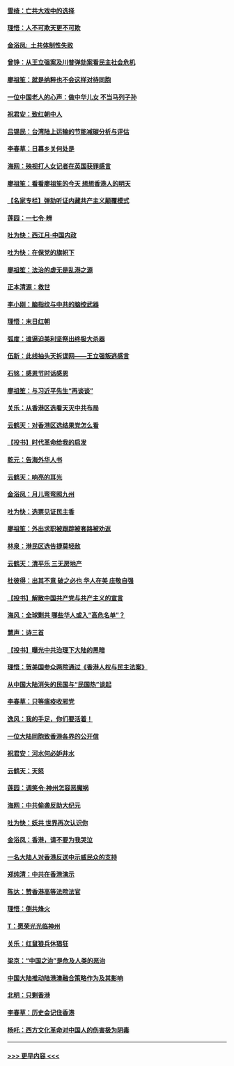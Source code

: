 #### [雪绮：亡共大戏中的选择](../pages/nsc993/n11699922.md?t=12042333) 
#### [理悟：人不可欺天更不可欺](../pages/nsc993/n11699657.md?t=12042333) 
#### [金浴凤:  土共体制性失败](../pages/nsc993/n11699361.md?t=12042333) 
#### [曾铮：从王立强案及川普弹劾案看民主社会危机](../pages/nsc993/n11699318.md?t=12042333) 
#### [廖祖笙：就是纳粹也不会这样对待同胞](../pages/nsc993/n11697658.md?t=12042333) 
#### [一位中国老人的心声：做中华儿女 不当马列子孙](../pages/nsc993/n11697525.md?t=12042333) 
#### [祝君安：致红朝中人](../pages/nsc993/n11697518.md?t=12042333) 
#### [吕锡民：台湾陆上运输的节能减碳分析与评估](../pages/nsc993/n11694983.md?t=12042333) 
#### [李春草：日暮乡关何处是](../pages/nsc993/n11694805.md?t=12042333) 
#### [海网：殃视打人女记者在英国获罪感言](../pages/nsc993/n11693832.md?t=12042333) 
#### [廖祖笙：看看廖祖笙的今天 想想香港人的明天](../pages/nsc993/n11693707.md?t=12042333) 
#### [【名家专栏】弹劾听证内藏共产主义颠覆模式](../pages/nsc993/n11693563.md?t=12042333) 
#### [莲园：一七令‧辨](../pages/nsc993/n11692558.md?t=12042333) 
#### [吐为快：西江月·中国内政](../pages/nsc993/n11692071.md?t=12042333) 
#### [吐为快：在保党的旗帜下](../pages/nsc993/n11691188.md?t=12042333) 
#### [廖祖笙：法治的虚无是乱港之源](../pages/nsc993/n11690605.md?t=12042333) 
#### [正本清源：救世](../pages/nsc993/n11689134.md?t=12042333) 
#### [李小刚：脑指纹与中共的脑控武器](../pages/nsc993/n11688900.md?t=12042333) 
#### [理悟：末日红朝](../pages/nsc993/n11688829.md?t=12042333) 
#### [弧度：谁逼迫美利坚祭出终极大杀器](../pages/nsc993/n11688735.md?t=12042333) 
#### [伍新：此线抽头天拆谍网——王立强叛逃感言](../pages/nsc993/n11687981.md?t=12042333) 
#### [石铭：感恩节时话感恩](../pages/nsc993/n11687568.md?t=12042333) 
#### [廖祖笙：与习近平先生“再谈谈”](../pages/nsc993/n11687005.md?t=12042333) 
#### [关乐：从香港区选看天灭中共布局](../pages/nsc993/n11686647.md?t=12042333) 
#### [云鹤天：对香港区选结果党怎么看](../pages/nsc993/n11686216.md?t=12042333) 
#### [【投书】时代革命给我的启发](../pages/nsc993/n11684287.md?t=12042333) 
#### [乾元：告海外华人书](../pages/nsc993/n11684044.md?t=12042333) 
#### [云鹤天：响亮的耳光](../pages/nsc993/n11684254.md?t=12042333) 
#### [金浴凤：月儿弯弯照九州](../pages/nsc993/n11684231.md?t=12042333) 
#### [吐为快：选票见证民主香](../pages/nsc993/n11684206.md?t=12042333) 
#### [廖祖笙：外出求职被跟踪被套路被劝返](../pages/nsc993/n11683874.md?t=12042333) 
#### [林泉：港民区选告捷莫轻敌](../pages/nsc993/n11683930.md?t=12042333) 
#### [云鹤天：清平乐 三无房地产](../pages/nsc993/n11681521.md?t=12042333) 
#### [杜彼得：出其不意 破之必也 华人在美 庄敬自强](../pages/nsc993/n11679554.md?t=12042333) 
#### [【投书】解散中国共产党与共产主义的宣言](../pages/nsc993/n11679177.md?t=12042333) 
#### [海风：全球剿共 哪些华人或入“高危名单”？](../pages/nsc993/n11678617.md?t=12042333) 
#### [慧声：诗三首](../pages/nsc993/n11678848.md?t=12042333) 
#### [【投书】曝光中共治理下大陆的黑暗](../pages/nsc993/n11678674.md?t=12042333) 
#### [理悟：贺美国参众两院通过《香港人权与民主法案》](../pages/nsc993/n11678104.md?t=12042333) 
#### [从中国大陆消失的民国与“民国热”谈起](../pages/nsc993/n11678075.md?t=12042333) 
#### [李春草：只等瘟疫收邪党](../pages/nsc993/n11677308.md?t=12042333) 
#### [逸风：我的手足，你们要活着！](../pages/nsc993/n11676352.md?t=12042333) 
#### [一位大陆同胞致香港各界的公开信](../pages/nsc993/n11675761.md?t=12042333) 
#### [祝君安：河水何必妒井水](../pages/nsc993/n11675746.md?t=12042333) 
#### [云鹤天：天怒](../pages/nsc993/n11675718.md?t=12042333) 
#### [莲园：调笑令‧神州怎容恶魔祸](../pages/nsc993/n11675648.md?t=12042333) 
#### [海网：中共偷袭反助大纪元](../pages/nsc993/n11673515.md?t=12042333) 
#### [吐为快：妖共 世界再次认识你](../pages/nsc993/n11673506.md?t=12042333) 
#### [金浴凤：香港，请不要为我哭泣](../pages/nsc993/n11673248.md?t=12042333) 
#### [一名大陆人对香港反送中示威民众的支持](../pages/nsc993/n11672615.md?t=12042333) 
#### [郑纯清：中共在香港演示](../pages/nsc993/n11670539.md?t=12042333) 
#### [陈达：赞香港高等法院法官](../pages/nsc993/n11669542.md?t=12042333) 
#### [理悟：倒共烽火](../pages/nsc993/n11668844.md?t=12042333) 
#### [T：愿荣光光临神州](../pages/nsc993/n11668421.md?t=12042333) 
#### [关乐：红鼠狼兵休猖狂](../pages/nsc993/n11668378.md?t=12042333) 
#### [梁京：“中国之治”是危及人类的恶治](../pages/nsc993/n11668328.md?t=12042333) 
#### [中国大陆推动陆港澳融合策略作为及其影响](../pages/nsc993/n11668157.md?t=12042333) 
#### [北明：只剩香港](../pages/nsc993/n11668002.md?t=12042333) 
#### [李春草：历史会记住香港](../pages/nsc993/n11667927.md?t=12042333) 
#### [杨吒：西方文化革命对中国人的伤害极为阴毒](../pages/nsc993/n11664521.md?t=12042333) 

----
#### [ >>> 更早内容 <<< ](../indexes/nsc993-earlier.md)
